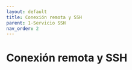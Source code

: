 ```yaml
---
layout: default
title: Conexión remota y SSH
parent: 1-Servicio SSH
nav_order: 2
---
```


# Conexión remota y SSH

